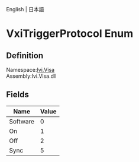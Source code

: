 English | 日本語

# VxiTriggerProtocol Enum

## Definition
Namespace:[Ivi.Visa](../Visa.md)<BR>
Assembly:Ivi.Visa.dll

## Fields

|Name|Value|
|---|---|
|Software|0|
|On|1|
|Off|2|
|Sync|5|
